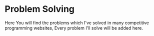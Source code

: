 # Problem Solving
Here You will find the problems which I've solved in many competitive programming websites, Every problem I'll solve will be added here.
